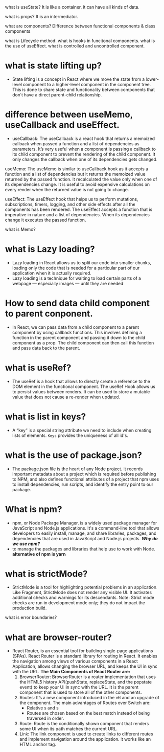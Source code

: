 what is useState?
It is like a container. it can have all kinds of data.

what is props?
It is an intermediator.

what are components?
Difference between functional components & class components

what is Lifecycle method.
what is hooks in funcitonal components.
what is the use of useEffect.
what is controlled and uncontrolled component.
# what is state lifting up?
- State lifting is a concept in React where we move the state from a lower-level component to a higher-level component in the component tree. This is done to share state and functionality between components that don't have a direct parent-child relationship.

# difference between useMemo, useCallback and useEffect.
- useCallback: The useCallback is a react hook that returns a memoized callback when passed a function and a list of dependencies as parameters. It’s very useful when a component is passing a callback to its child component to prevent the rendering of the child component. It only changes the callback when one of its dependencies gets changed.

useMemo: The useMemo is similar to useCallback hook as it accepts a function and a list of dependencies but it returns the memoized value returned by the passed function. It recalculated the value only when one of its dependencies change. It is useful to avoid expensive calculations on every render when the returned value is not going to change.

useEffect: The useEffect hook that helps us to perform mutations, subscriptions, timers, logging, and other side effects after all the components has been rendered. The useEffect accepts a function that is imperative in nature and a list of dependencies. When its dependencies change it executes the passed function.

what is Memo?
# what is Lazy loading?
- Lazy loading in React allows us to split our code into smaller chunks, loading only the code that is needed for a particular part of our application when it is actually required.
- Lazy loading is a technique for waiting to load certain parts of a webpage — especially images — until they are needed

# How to send data child component to parent conponent.
- In React, we can pass data from a child component to a parent component by using callback functions. This involves defining a function in the parent component and passing it down to the child component as a prop. The child component can then call this function and pass data back to the parent.

# what is useRef?
- The useRef is a hook that allows to directly create a reference to the DOM element in the functional component. The useRef Hook allows us to persist values between renders. It can be used to store a mutable value that does not cause a re-render when updated.

# what is list in keys?
- A “key” is a special string attribute we need to include when creating lists of elements. `Keys` provides the uniqueness of all id's.

# what is the use of package.json?
- The package.json file is the heart of any Node project. It records important metadata about a project which is required before publishing to NPM, and also defines functional attributes of a project that npm uses to install dependencies, run scripts, and identify the entry point to our package.

# What is npm? 
- npm, or Node Package Manager, is a widely used package manager for 
JavaScript and Node.js applications. It's a command-line tool that allows developers 
to easily install, manage, and share libraries, packages, and dependencies that are 
used in JavaScript and Node.js projects.
***Why do we use npm?***
- to manage the packages and libraries that help use to work with Node.
**alternative of npm is yarn**

# what is strictMode?
- StrictMode is a tool for highlighting potential problems in an application. Like Fragment, StrictMode does not render any visible UI. It activates additional checks and warnings for its descendants. Note: Strict mode checks are run in development mode only; they do not impact the production build.

what is error boundaries?
# what are browser-router?
- React Router, is an essential tool for building single-page applications (SPAs). React Router is a standard library for routing in React. It enables the navigation among views of various components in a React Application, allows changing the browser URL, and keeps the UI in sync with the URL. 
**The Main Components of React Router are:**
    1. BrowserRouter: BrowserRouter is a router implementation that uses the HTML5 history API(pushState, replaceState, and the popstate event) to keep your UI in sync with the URL. It is the parent component that is used to store all of the other components.
    2. Routes: It’s a new component introduced in the v6 and an upgrade of the component. The main advantages of Routes over Switch are:
        * Relative s and s
        * Routes are chosen based on the best match instead of being traversed in order.
    3. Route: Route is the conditionally shown component that renders some UI when its path matches the current URL.
    4. Link: The link component is used to create links to different routes and implement navigation around the application. It works like an HTML anchor tag.